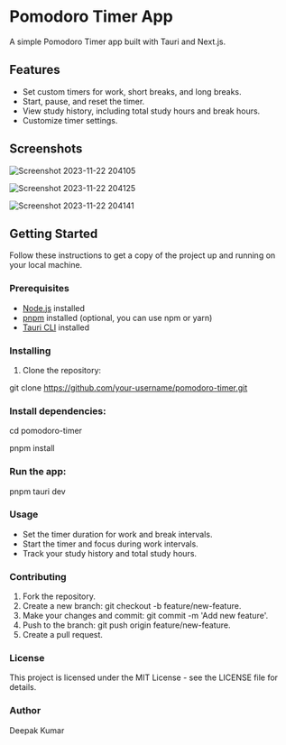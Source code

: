 # Pomodoro Timer App

A simple Pomodoro Timer app built with Tauri and Next.js.

## Features

- Set custom timers for work, short breaks, and long breaks.
- Start, pause, and reset the timer.
- View study history, including total study hours and break hours.
- Customize timer settings.

## Screenshots


![Screenshot 2023-11-22 204105](https://github.com/deepak16375/My-Timer/assets/121186317/3df8a63b-b3c7-41de-aae8-f6ff3d713253) 

![Screenshot 2023-11-22 204125](https://github.com/deepak16375/My-Timer/assets/121186317/95a035fc-72af-4e2f-882a-4647e27265b1)

![Screenshot 2023-11-22 204141](https://github.com/deepak16375/My-Timer/assets/121186317/c6b19aa5-4374-40d2-8766-9fff49dcc4d3)
## Getting Started


Follow these instructions to get a copy of the project up and running on your local machine.

### Prerequisites

- [Node.js](https://nodejs.org/) installed
- [pnpm](https://pnpm.io/) installed (optional, you can use npm or yarn)
- [Tauri CLI](https://tauri.studio/en/docs/getting-started/intro) installed

### Installing

1. Clone the repository:

git clone https://github.com/your-username/pomodoro-timer.git

### Install dependencies:

cd pomodoro-timer

pnpm install

### Run the app:
pnpm tauri dev

### Usage
- Set the timer duration for work and break intervals.
- Start the timer and focus during work intervals.
- Track your study history and total study hours.

### Contributing

1. Fork the repository.
2. Create a new branch: git checkout -b feature/new-feature.
3. Make your changes and commit: git commit -m 'Add new feature'.
4. Push to the branch: git push origin feature/new-feature.
5. Create a pull request.

### License
This project is licensed under the MIT License - see the LICENSE file for details.

### Author
Deepak Kumar
